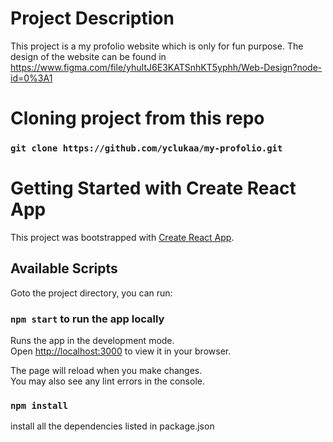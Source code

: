# Project Description

This project is a my profolio website which is only for fun purpose. The design of the website can be found in https://www.figma.com/file/yhuItJ6E3KATSnhKT5yphh/Web-Design?node-id=0%3A1



# Cloning project from this repo

### `git clone https://github.com/yclukaa/my-profolio.git`




# Getting Started with Create React App

This project was bootstrapped with [Create React App](https://github.com/facebook/create-react-app).

## Available Scripts

Goto the project directory, you can run:

### `npm start` to run the app locally

Runs the app in the development mode.\
Open [http://localhost:3000](http://localhost:3000) to view it in your browser.

The page will reload when you make changes.\
You may also see any lint errors in the console.

### `npm install`

install all the dependencies listed in package.json


